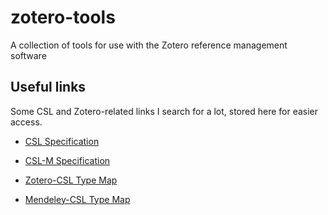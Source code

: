 # zotero-tools
A collection of tools for use with the Zotero reference management software

## Useful links

Some CSL and Zotero-related links I search for a lot, stored here for easier access.

- [CSL Specification](https://docs.citationstyles.org/en/1.0.1/specification.html)
- [CSL-M Specification](https://citeproc-js.readthedocs.io/en/latest/csl-m)

- [Zotero-CSL Type Map](https://aurimasv.github.io/z2csl/typeMap.xml)
- [Mendeley-CSL Type Map](https://service.elsevier.com/app/answers/detail/a_id/22175/supporthub/mendeley/)
